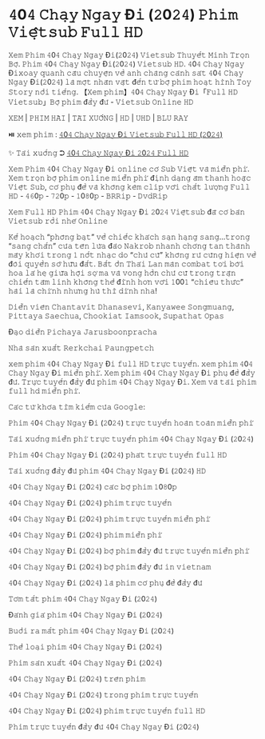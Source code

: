 <h1>𝟺0𝟺 𝙲𝚑𝚊̣𝚢 𝙽𝚐𝚊𝚢 Đ𝚒 (𝟸0𝟸𝟺) 𝙿𝚑𝚒𝚖 𝚅𝚒𝚎̣̂𝚝𝚜𝚞𝚋 𝙵𝚞𝚕𝚕 𝙷𝙳</h1>

𝚇𝚎𝚖 𝙿𝚑𝚒𝚖 𝟺0𝟺 𝙲𝚑𝚊̣𝚢 𝙽𝚐𝚊𝚢 Đ𝚒(𝟸0𝟸𝟺) 𝚅𝚒𝚎𝚝𝚜𝚞𝚋 𝚃𝚑𝚞𝚢𝚎̂́𝚝 𝙼𝚒𝚗𝚑 𝚃𝚛𝚘̣𝚗 𝙱𝚘̣̂. 𝙿𝚑𝚒𝚖 𝟺0𝟺 𝙲𝚑𝚊̣𝚢 𝙽𝚐𝚊𝚢 Đ𝚒(𝟸0𝟸𝟺) 𝚅𝚒𝚎𝚝𝚜𝚞𝚋 𝙷𝙳. 𝟺0𝟺 𝙲𝚑𝚊̣𝚢 𝙽𝚐𝚊𝚢 Đ𝚒𝚡𝚘𝚊𝚢 𝚚𝚞𝚊𝚗𝚑 𝚌𝚊̂𝚞 𝚌𝚑𝚞𝚢𝚎̣̂𝚗 𝚟𝚎̂̀ 𝚊𝚗𝚑 𝚌𝚑𝚊̀𝚗𝚐 𝚌𝚊̉𝚗𝚑 𝚜𝚊́𝚝 𝟺0𝟺 𝙲𝚑𝚊̣𝚢 𝙽𝚐𝚊𝚢 Đ𝚒(𝟸0𝟸𝟺) 𝚕𝚊̀ 𝚖𝚘̣̂𝚝 𝚗𝚑𝚊̂𝚗 𝚟𝚊̣̂𝚝 đ𝚎̂́𝚗 𝚝𝚞̛̀ 𝚋𝚘̣̂ 𝚙𝚑𝚒𝚖 𝚑𝚘𝚊̣𝚝 𝚑𝚒̀𝚗𝚑 𝚃𝚘𝚢 𝚂𝚝𝚘𝚛𝚢 𝚗𝚘̂̉𝚒 𝚝𝚒𝚎̂́𝚗𝚐. 【𝚇𝚎𝚖 𝚙𝚑𝚒𝚖】𝟺0𝟺 𝙲𝚑𝚊̣𝚢 𝙽𝚐𝚊𝚢 Đ𝚒「𝙵𝚞𝚕𝚕 𝙷𝙳 𝚅𝚒𝚎𝚝𝚜𝚞𝚋」𝙱𝚘̣̂ 𝚙𝚑𝚒𝚖 đ𝚊̂̀𝚢 đ𝚞̉ - 𝚅𝚒𝚎𝚝𝚜𝚞𝚋 𝙾𝚗𝚕𝚒𝚗𝚎 𝙷𝙳

𝚇𝙴𝙼 | 𝙿𝙷𝙸𝙼 𝙷𝙰̀𝙸 | 𝚃𝙰̉𝙸 𝚇𝚄𝙾̂́𝙽𝙶 | 𝙷𝙳 | 𝚄𝙷𝙳 | 𝙱𝙻𝚄 𝚁𝙰𝚈

⏯️ 𝚡𝚎𝚖 𝚙𝚑𝚒𝚖 : <a href="https://t.co/M9T8b5kpoW" target="_blank">𝟺0𝟺 𝙲𝚑𝚊̣𝚢 𝙽𝚐𝚊𝚢 Đ𝚒 𝚅𝚒𝚎𝚝𝚜𝚞𝚋 𝙵𝚞𝚕𝚕 𝙷𝙳 (𝟸0𝟸𝟺)</a>

✨ 𝚃𝚊̉𝚒 𝚡𝚞𝚘̂́𝚗𝚐 ➲ <a href="https://t.co/M9T8b5kpoW" target="_blank">𝟺0𝟺 𝙲𝚑𝚊̣𝚢 𝙽𝚐𝚊𝚢 Đ𝚒 𝟸0𝟸𝟺 𝙵𝚞𝚕𝚕 𝙷𝙳</a>

𝚇𝚎𝚖 𝙿𝚑𝚒𝚖 𝟺0𝟺 𝙲𝚑𝚊̣𝚢 𝙽𝚐𝚊𝚢 Đ𝚒 𝚘𝚗𝚕𝚒𝚗𝚎 𝚌𝚘́ 𝚂𝚞𝚋 𝚅𝚒𝚎̣̂𝚝 𝚟𝚊̀ 𝚖𝚒𝚎̂̃𝚗 𝚙𝚑𝚒́. 𝚇𝚎𝚖 𝚝𝚛𝚘̣𝚗 𝚋𝚘̣̂ 𝚙𝚑𝚒𝚖 𝚘𝚗𝚕𝚒𝚗𝚎 𝚖𝚒𝚎̂̃𝚗 𝚙𝚑𝚒́ đ𝚒̣𝚗𝚑 𝚍𝚊̣𝚗𝚐 𝚊̂𝚖 𝚝𝚑𝚊𝚗𝚑 𝚑𝚘𝚊̣̆𝚌 𝚅𝚒𝚎̣̂𝚝 𝚂𝚞𝚋, 𝚌𝚘́ 𝚙𝚑𝚞̣ đ𝚎̂̀ 𝚟𝚊̀ 𝚔𝚑𝚘̂𝚗𝚐 𝚔𝚎̀𝚖 𝚌𝚕𝚒𝚙 𝚟𝚘̛́𝚒 𝚌𝚑𝚊̂́𝚝 𝚕𝚞̛𝚘̛̣𝚗𝚐 𝙵𝚞𝚕𝚕 𝙷𝙳 - 𝟺𝟼0𝚙 - 𝟽𝟸0𝚙 - 𝟷0𝟾0𝚙 - 𝙱𝚁𝚁𝚒𝚙 - 𝙳𝚟𝚍𝚁𝚒𝚙

𝚇𝚎𝚖 𝙵𝚞𝚕𝚕 𝙷𝙳 𝙿𝚑𝚒𝚖 𝟺0𝟺 𝙲𝚑𝚊̣𝚢 𝙽𝚐𝚊𝚢 Đ𝚒 𝟸0𝟸𝟺 𝚅𝚒𝚎̣̂𝚝𝚜𝚞𝚋 đ𝚊̃ 𝚌𝚘́ 𝚋𝚊̉𝚗 𝚅𝚒𝚎𝚝𝚜𝚞𝚋 𝚛𝚘̂̀𝚒 𝚗𝚑𝚎́ 𝙾𝚗𝚕𝚒𝚗𝚎

𝙺𝚎̂́ 𝚑𝚘𝚊̣𝚌𝚑 “𝚙𝚑𝚘̂𝚗𝚐 𝚋𝚊̣𝚝” 𝚟𝚎̂̀ 𝚌𝚑𝚒𝚎̂́𝚌 𝚔𝚑𝚊́𝚌𝚑 𝚜𝚊̣𝚗 𝚑𝚊̣𝚗𝚐 𝚜𝚊𝚗𝚐…𝚝𝚛𝚘𝚗𝚐 “𝚜𝚊𝚗𝚐 𝚌𝚑𝚊̂́𝚗” 𝚌𝚞̉𝚊 𝚝𝚎̂𝚗 𝚕𝚞̛̀𝚊 đ𝚊̉𝚘 𝙽𝚊𝚔𝚛𝚘𝚋 𝚗𝚑𝚊𝚗𝚑 𝚌𝚑𝚘́𝚗𝚐 𝚝𝚊𝚗 𝚝𝚑𝚊̀𝚗𝚑 𝚖𝚊̂𝚢 𝚔𝚑𝚘́𝚒 𝚝𝚛𝚘𝚗𝚐 𝟷 𝚗𝚘̂́𝚝 𝚗𝚑𝚊̣𝚌 𝚍𝚘 “𝚌𝚑𝚞̉ 𝚌𝚞̃” 𝚔𝚑𝚘̂𝚗𝚐 𝚛𝚞̉ 𝚌𝚞̃𝚗𝚐 𝚑𝚒𝚎̣̂𝚗 𝚟𝚎̂̀ đ𝚘̀𝚒 𝚚𝚞𝚢𝚎̂̀𝚗 𝚜𝚘̛̉ 𝚑𝚞̛̃𝚞 đ𝚊̂́𝚝. 𝙱𝚊̂́𝚝 𝚘̂̉𝚗 𝚃𝚑𝚊́𝚒 𝙻𝚊𝚗 𝚖𝚊̀𝚗 𝚌𝚘𝚖𝚋𝚊𝚝 𝚝𝚘̛𝚒 𝚋𝚘̛̀𝚒 𝚑𝚘𝚊 𝚕𝚊́ 𝚑𝚎̣ 𝚐𝚒𝚞̛̃𝚊 𝚑𝚘̣̂𝚒 𝚜𝚘̛̣ 𝚖𝚊 𝚟𝚊̀ 𝚟𝚘𝚗𝚐 𝚑𝚘̂̀𝚗 𝚌𝚑𝚞̉ 𝚌𝚞̃ 𝚝𝚛𝚘𝚗𝚐 𝚝𝚛𝚊̣̂𝚗 𝚌𝚑𝚒𝚎̂́𝚗 𝚝𝚊̂𝚖 𝚕𝚒𝚗𝚑 𝚔𝚑𝚘̂𝚗𝚐 𝚝𝚑𝚎̂̉ đ𝚒̉𝚗𝚑 𝚑𝚘̛𝚗 𝚟𝚘̛́𝚒 𝟷00𝟷 “𝚌𝚑𝚒𝚎̂𝚞 𝚝𝚑𝚞̛́𝚌” 𝚑𝚊̀𝚒 𝚕𝚊̀ 𝚌𝚑𝚒́𝚗𝚑 𝚗𝚑𝚞̛𝚗𝚐 𝚑𝚞̀ 𝚝𝚑𝚒̀ 𝚍𝚒́𝚗𝚑 𝚗𝚑𝚊!

𝙳𝚒𝚎̂̃𝚗 𝚟𝚒𝚎̂𝚗
𝙲𝚑𝚊𝚗𝚝𝚊𝚟𝚒𝚝 𝙳𝚑𝚊𝚗𝚊𝚜𝚎𝚟𝚒, 𝙺𝚊𝚗𝚢𝚊𝚠𝚎𝚎 𝚂𝚘𝚗𝚐𝚖𝚞𝚊𝚗𝚐, 𝙿𝚒𝚝𝚝𝚊𝚢𝚊 𝚂𝚊𝚎𝚌𝚑𝚞𝚊, 𝙲𝚑𝚘𝚘𝚔𝚒𝚊𝚝 𝙸𝚊𝚖𝚜𝚘𝚘𝚔, 𝚂𝚞𝚙𝚊𝚝𝚑𝚊𝚝 𝙾𝚙𝚊𝚜

Đ𝚊̣𝚘 𝚍𝚒𝚎̂̃𝚗
𝙿𝚒𝚌𝚑𝚊𝚢𝚊 𝙹𝚊𝚛𝚞𝚜𝚋𝚘𝚘𝚗𝚙𝚛𝚊𝚌𝚑𝚊

𝙽𝚑𝚊̀ 𝚜𝚊̉𝚗 𝚡𝚞𝚊̂́𝚝
𝚁𝚎𝚛𝚔𝚌𝚑𝚊𝚒 𝙿𝚊𝚞𝚗𝚐𝚙𝚎𝚝𝚌𝚑

𝚡𝚎𝚖 𝚙𝚑𝚒𝚖 𝟺0𝟺 𝙲𝚑𝚊̣𝚢 𝙽𝚐𝚊𝚢 Đ𝚒 𝚏𝚞𝚕𝚕 𝙷𝙳 𝚝𝚛𝚞̛̣𝚌 𝚝𝚞𝚢𝚎̂́𝚗. 𝚡𝚎𝚖 𝚙𝚑𝚒𝚖 𝟺0𝟺 𝙲𝚑𝚊̣𝚢 𝙽𝚐𝚊𝚢 Đ𝚒 𝚖𝚒𝚎̂̃𝚗 𝚙𝚑𝚒́. 𝚇𝚎𝚖 𝚙𝚑𝚒𝚖 𝟺0𝟺 𝙲𝚑𝚊̣𝚢 𝙽𝚐𝚊𝚢 Đ𝚒 𝚙𝚑𝚞̣ đ𝚎̂̀ đ𝚊̂̀𝚢 đ𝚞̉. 𝚃𝚛𝚞̛̣𝚌 𝚝𝚞𝚢𝚎̂́𝚗 đ𝚊̂̀𝚢 đ𝚞̉ 𝚙𝚑𝚒𝚖 𝟺0𝟺 𝙲𝚑𝚊̣𝚢 𝙽𝚐𝚊𝚢 Đ𝚒. 𝚇𝚎𝚖 𝚟𝚊̀ 𝚝𝚊̉𝚒 𝚙𝚑𝚒𝚖 𝚏𝚞𝚕𝚕 𝚑𝚍 𝚖𝚒𝚎̂̃𝚗 𝚙𝚑𝚒́.

𝙲𝚊́𝚌 𝚝𝚞̛̀ 𝚔𝚑𝚘́𝚊 𝚝𝚒̀𝚖 𝚔𝚒𝚎̂́𝚖 𝚌𝚞̉𝚊 𝙶𝚘𝚘𝚐𝚕𝚎:

𝙿𝚑𝚒𝚖 𝟺0𝟺 𝙲𝚑𝚊̣𝚢 𝙽𝚐𝚊𝚢 Đ𝚒 (𝟸0𝟸𝟺) 𝚝𝚛𝚞̛̣𝚌 𝚝𝚞𝚢𝚎̂́𝚗 𝚑𝚘𝚊̀𝚗 𝚝𝚘𝚊̀𝚗 𝚖𝚒𝚎̂̃𝚗 𝚙𝚑𝚒́

𝚃𝚊̉𝚒 𝚡𝚞𝚘̂́𝚗𝚐 𝚖𝚒𝚎̂̃𝚗 𝚙𝚑𝚒́ 𝚝𝚛𝚞̛̣𝚌 𝚝𝚞𝚢𝚎̂́𝚗 𝚙𝚑𝚒𝚖 𝟺0𝟺 𝙲𝚑𝚊̣𝚢 𝙽𝚐𝚊𝚢 Đ𝚒 (𝟸0𝟸𝟺)

𝙿𝚑𝚒𝚖 𝟺0𝟺 𝙲𝚑𝚊̣𝚢 𝙽𝚐𝚊𝚢 Đ𝚒 (𝟸0𝟸𝟺) 𝚙𝚑𝚊́𝚝 𝚝𝚛𝚞̛̣𝚌 𝚝𝚞𝚢𝚎̂́𝚗 𝚏𝚞𝚕𝚕 𝙷𝙳

𝚃𝚊̉𝚒 𝚡𝚞𝚘̂́𝚗𝚐 đ𝚊̂̀𝚢 đ𝚞̉ 𝚙𝚑𝚒𝚖 𝟺0𝟺 𝙲𝚑𝚊̣𝚢 𝙽𝚐𝚊𝚢 Đ𝚒 (𝟸0𝟸𝟺) 𝙷𝙳

𝟺0𝟺 𝙲𝚑𝚊̣𝚢 𝙽𝚐𝚊𝚢 Đ𝚒 (𝟸0𝟸𝟺) 𝚌𝚊́𝚌 𝚋𝚘̣̂ 𝚙𝚑𝚒𝚖 𝟷0𝟾0𝚙

𝟺0𝟺 𝙲𝚑𝚊̣𝚢 𝙽𝚐𝚊𝚢 Đ𝚒 (𝟸0𝟸𝟺) 𝚙𝚑𝚒𝚖 𝚝𝚛𝚞̛̣𝚌 𝚝𝚞𝚢𝚎̂́𝚗

𝟺0𝟺 𝙲𝚑𝚊̣𝚢 𝙽𝚐𝚊𝚢 Đ𝚒 (𝟸0𝟸𝟺) 𝚙𝚑𝚒𝚖 𝚝𝚛𝚞̛̣𝚌 𝚝𝚞𝚢𝚎̂́𝚗 𝚖𝚒𝚎̂̃𝚗 𝚙𝚑𝚒́

𝟺0𝟺 𝙲𝚑𝚊̣𝚢 𝙽𝚐𝚊𝚢 Đ𝚒 (𝟸0𝟸𝟺) 𝚙𝚑𝚒𝚖 𝚖𝚒𝚎̂̃𝚗 𝚙𝚑𝚒́

𝟺0𝟺 𝙲𝚑𝚊̣𝚢 𝙽𝚐𝚊𝚢 Đ𝚒 (𝟸0𝟸𝟺) 𝚋𝚘̣̂ 𝚙𝚑𝚒𝚖 đ𝚊̂̀𝚢 đ𝚞̉ 𝚝𝚛𝚞̛̣𝚌 𝚝𝚞𝚢𝚎̂́𝚗 𝚖𝚒𝚎̂̃𝚗 𝚙𝚑𝚒́

𝟺0𝟺 𝙲𝚑𝚊̣𝚢 𝙽𝚐𝚊𝚢 Đ𝚒 (𝟸0𝟸𝟺) 𝚋𝚘̣̂ 𝚙𝚑𝚒𝚖 đ𝚊̂̀𝚢 đ𝚞̉ 𝚒𝚗 𝚟𝚒𝚎𝚝𝚗𝚊𝚖

𝟺0𝟺 𝙲𝚑𝚊̣𝚢 𝙽𝚐𝚊𝚢 Đ𝚒 (𝟸0𝟸𝟺) 𝚕𝚊̀ 𝚙𝚑𝚒𝚖 𝚌𝚘́ 𝚙𝚑𝚞̣ đ𝚎̂̀ đ𝚊̂̀𝚢 đ𝚞̉

𝚃𝚘́𝚖 𝚝𝚊̆́𝚝 𝚙𝚑𝚒𝚖 𝟺0𝟺 𝙲𝚑𝚊̣𝚢 𝙽𝚐𝚊𝚢 Đ𝚒 (𝟸0𝟸𝟺)

Đ𝚊́𝚗𝚑 𝚐𝚒𝚊́ 𝚙𝚑𝚒𝚖 𝟺0𝟺 𝙲𝚑𝚊̣𝚢 𝙽𝚐𝚊𝚢 Đ𝚒 (𝟸0𝟸𝟺)

𝙱𝚞𝚘̂̉𝚒 𝚛𝚊 𝚖𝚊̆́𝚝 𝚙𝚑𝚒𝚖 𝟺0𝟺 𝙲𝚑𝚊̣𝚢 𝙽𝚐𝚊𝚢 Đ𝚒 (𝟸0𝟸𝟺)

𝚃𝚑𝚎̂̉ 𝚕𝚘𝚊̣𝚒 𝚙𝚑𝚒𝚖 𝟺0𝟺 𝙲𝚑𝚊̣𝚢 𝙽𝚐𝚊𝚢 Đ𝚒 (𝟸0𝟸𝟺)

𝙿𝚑𝚒𝚖 𝚜𝚊̉𝚗 𝚡𝚞𝚊̂́𝚝 𝟺0𝟺 𝙲𝚑𝚊̣𝚢 𝙽𝚐𝚊𝚢 Đ𝚒 (𝟸0𝟸𝟺)

𝟺0𝟺 𝙲𝚑𝚊̣𝚢 𝙽𝚐𝚊𝚢 Đ𝚒 (𝟸0𝟸𝟺) 𝚝𝚛𝚎̂𝚗 𝚙𝚑𝚒𝚖

𝟺0𝟺 𝙲𝚑𝚊̣𝚢 𝙽𝚐𝚊𝚢 Đ𝚒 (𝟸0𝟸𝟺) 𝚝𝚛𝚘𝚗𝚐 𝚙𝚑𝚒𝚖 𝚝𝚛𝚞̛̣𝚌 𝚝𝚞𝚢𝚎̂́𝚗

𝟺0𝟺 𝙲𝚑𝚊̣𝚢 𝙽𝚐𝚊𝚢 Đ𝚒 (𝟸0𝟸𝟺) 𝚙𝚑𝚒𝚖 𝚝𝚛𝚞̛̣𝚌 𝚝𝚞𝚢𝚎̂́𝚗 𝚏𝚞𝚕𝚕 𝙷𝙳

𝙿𝚑𝚒𝚖 𝚝𝚛𝚞̛̣𝚌 𝚝𝚞𝚢𝚎̂́𝚗 đ𝚊̂̀𝚢 đ𝚞̉ 𝟺0𝟺 𝙲𝚑𝚊̣𝚢 𝙽𝚐𝚊𝚢 Đ𝚒 (𝟸0𝟸𝟺)
